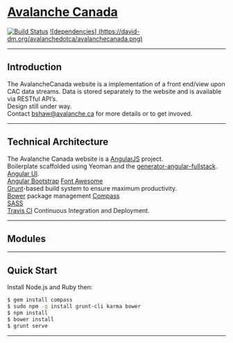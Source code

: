 
# [Avalanche Canada](https://github.com/avalanchedotca/AvalancheCanada.git) 
[![Build Status](https://travis-ci.org/avalanchedotca/AvalancheCanada.svg)](https://travis-ci.org/avalanchedotca/AvalancheCanada)
[![dependencies] (https://david-dm.org/avalanchedotca/avalanchecanada.png)](https://david-dm.org/)
****

## Introduction
The AvalancheCanada website is a implementation of a front end/view upon CAC data streams. Data is stored separately to the website and is available via RESTful API’s.   
Design still under way.  
Contact bshaw@avalanche.ca for more details or to get invoved.  

***

## Technical Architecture
The Avalanche Canada website is a [AngularJS](http://angularjs.org) project.  
Boilerplate scaffolded using Yeoman and the [generator-angular-fullstack](https://github.com/DaftMonk/generator-angular-fullstack).   
[Angular UI](http://angular-ui.github.io).  
[Angular Bootstrap](http://angular-ui.github.io/bootstrap)
[Font Awesome](http://fortawesome.github.com/Font-Awesome)  
[Grunt](http://gruntjs.org)-based build system to ensure maximum productivity.  
[Bower](http://bower.io/) package management
[Compass](http://compass-style.org/)  
[SASS](http://sass-lang.com/)  
[Travis CI](https://travis-ci.org/avalanchedotca/AvalancheCanada) Continuous Integration and Deployment.     

***

## Modules

***

## Quick Start

Install Node.js and Ruby then:

```sh
$ gem install compass
$ sudo npm -g install grunt-cli karma bower 
$ npm install
$ bower install
$ grunt serve
```
***
